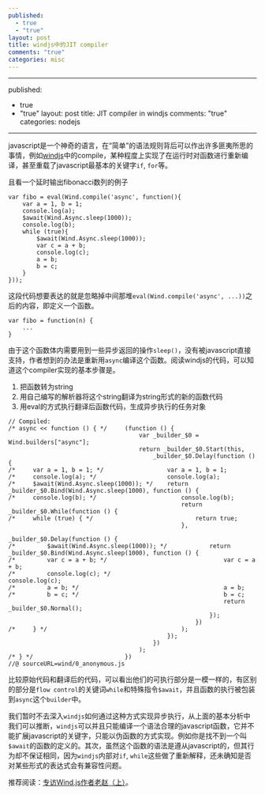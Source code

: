 ```yaml
---
published: 
  - true
  - "true"
layout: post
title: windjs中的JIT compiler
comments: "true"
categories: misc
---
```


---
published: 
  - true
  - "true"
layout: post
title: JIT compiler in windjs
comments: "true"
categories: nodejs
---

javascript是一个神奇的语言，在“简单”的语法规则背后可以作出许多匪夷所思的事情，例如[windjs](windjs.org)中的compile，某种程度上实现了在运行时对函数进行重新编译，甚至重载了javascript最基本的关键字`if`, `for`等。

且看一个延时输出fibonacci数列的例子

	var fibo = eval(Wind.compile('async', function(){
    	var a = 1, b = 1;
    	console.log(a);
    	$await(Wind.Async.sleep(1000));
    	console.log(b);
    	while (true){
        	$await(Wind.Async.sleep(1000));
        	var c = a + b;
        	console.log(c);
        	a = b;
        	b = c;
    	}   
	}));

这段代码想要表达的就是忽略掉中间那堆`eval(Wind.compile('async', ...))`之后的内容，即定义一个函数。

	var fibo = function(n) {
		...
	}

由于这个函数体内需要用到一些异步返回的操作`sleep()`，没有被javascript直接支持，作者想到的办法是重新用`async`编译这个函数。阅读windjs的代码，可以知道这个compiler实现的基本步骤是。

1. 把函数转为string
2. 用自己编写的解析器将这个string翻译为string形式的新的函数代码
3. 用eval的方式执行翻译后函数代码，生成异步执行的任务对象

```
// Compiled: 
/* async << function () { */     (function () {
                                     var _builder_$0 = Wind.builders["async"];
                                     return _builder_$0.Start(this,
                                         _builder_$0.Delay(function () {
/*     var a = 1, b = 1; */                  var a = 1, b = 1;
/*     console.log(a); */                    console.log(a);
/*     $await(Wind.Async.sleep(1000)); */    return _builder_$0.Bind(Wind.Async.sleep(1000), function () {
/*     console.log(b); */                        console.log(b);
                                                 return _builder_$0.While(function () {
/*     while (true) { */                             return true;
                                                 },
                                                     _builder_$0.Delay(function () {
/*         $await(Wind.Async.sleep(1000)); */            return _builder_$0.Bind(Wind.Async.sleep(1000), function () {
/*         var c = a + b; */                                 var c = a + b;
/*         console.log(c); */                                console.log(c);
/*         a = b; */                                         a = b;
/*         b = c; */                                         b = c;
                                                             return _builder_$0.Normal();
                                                         });
                                                     })
/*     } */                                      );
                                             });
                                         })
                                     );
/* } */                          })
//@ sourceURL=wind/0_anonymous.js
```

比较原始代码和翻译后的代码，可以看出他们的可执行部分是一模一样的，有区别的部分是`flow control`的关键词`while`和特殊指令`$await`，并且函数的执行被包装到`async`这个`builder`中。

我们暂时不去深入`windjs`如何通过这种方式实现异步执行，从上面的基本分析中我们可以推断，`windjs`可以并且只能编译一个语法合理的javascript函数，它并不能扩展javascript的关键字，只能以伪函数的方式实现。例如你是找不到一个叫`$await`的函数的定义的。其次，虽然这个函数的语法是遵从javascript的，但其行为却不保证相同，因为`windjs`内部对`if`, `while`这些做了重新解释，还未确知是否对某些形式的表达式会有兼容性问题。

推荐阅读：[专访Wind.js作者老赵（上）](http://windjs.org/cn/blog/2012/07/infoq-interview-windjs-author-1/)。